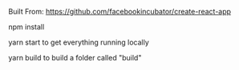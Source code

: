 Built From:
https://github.com/facebookincubator/create-react-app

npm install

yarn start to get everything running locally

yarn build to build a folder called "build"